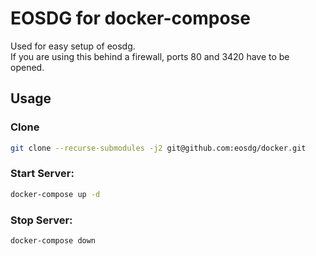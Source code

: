 # EOSDG for docker-compose
Used for easy setup of eosdg.  
If you are using this behind a firewall, ports 80 and 3420 have to be opened.
## Usage
### Clone
```bash
git clone --recurse-submodules -j2 git@github.com:eosdg/docker.git
```
### Start Server:
```bash
docker-compose up -d
```

### Stop Server:
```bash
docker-compose down
```
